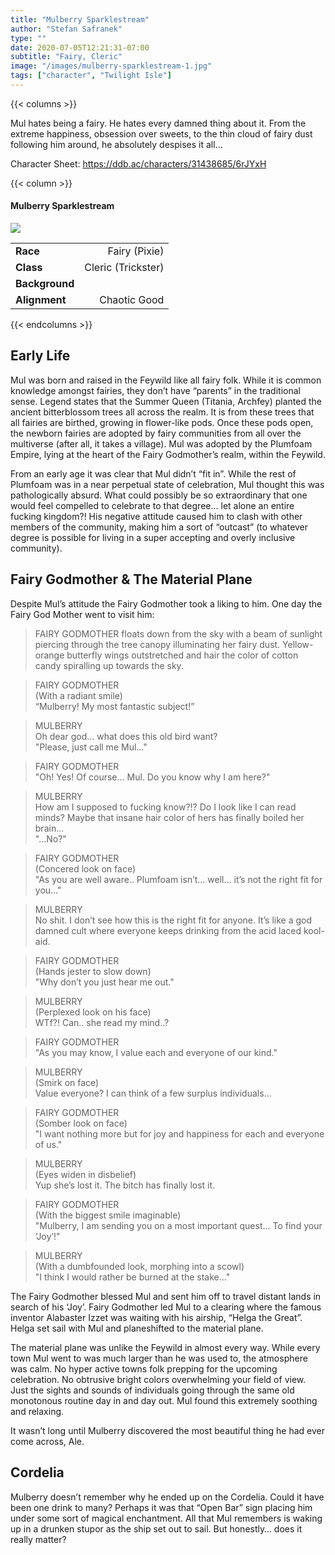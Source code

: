 ```yaml
---
title: "Mulberry Sparklestream"
author: "Stefan Safranek"
type: ""
date: 2020-07-05T12:21:31-07:00
subtitle: "Fairy, Cleric"
image: "/images/mulberry-sparklestream-1.jpg"
tags: ["character", "Twilight Isle"]
---
```


{{< columns >}}

Mul hates being a fairy. He hates every damned thing about it. From the extreme happiness, obsession over sweets, to the thin cloud of fairy dust following him around, he absolutely despises it all…

Character Sheet: https://ddb.ac/characters/31438685/6rJYxH

{{< column >}}

<div class="description-table">

#### Mulberry Sparklestream

<img src="/images/mulberry-sparklestream-1.jpg" class="portrait">

|                   |                     |
| ----------------- | -------------------:|
| <b>Race</b>       | Fairy (Pixie)       |
| <b>Class</b>      | Cleric (Trickster) |
| <b>Background</b> |               |
| <b>Alignment</b>  | Chaotic Good         |

</div>

{{< endcolumns >}}




## Early Life

Mul was born and raised in the Feywild like all fairy folk. While it is common knowledge amongst fairies, they don’t have “parents” in the traditional sense. Legend states that the Summer Queen (Titania, Archfey) planted the ancient bitterblossom trees all across the realm. It is from these trees that all fairies are birthed, growing in flower-like pods. Once these pods open, the newborn fairies are adopted by fairy communities from all over the multiverse (after all, it takes a village). Mul was adopted by the Plumfoam Empire, lying at the heart of the Fairy Godmother’s realm, within the Feywild.

From an early age it was clear that Mul didn’t “fit in”. While the rest of Plumfoam was in a near perpetual state of celebration, Mul thought this was pathologically absurd. What could possibly be so extraordinary that one would feel compelled to celebrate to that degree… let alone an entire fucking kingdom?! His negative attitude caused him to clash with other members of the community, making him a sort of “outcast” (to whatever degree is possible for living in a super accepting and overly inclusive community).




## Fairy Godmother & The Material Plane

Despite Mul’s attitude the Fairy Godmother took a liking to him. One day the Fairy God Mother went to visit him:





> FAIRY GODMOTHER floats down from the sky with a beam of sunlight piercing through the tree canopy illuminating her fairy dust. Yellow-orange butterfly wings outstretched and hair the color of cotton candy spiralling up towards the sky.

> FAIRY GODMOTHER <br>
> (With a radiant smile) <br>
> “Mulberry! My most fantastic subject!”

> MULBERRY <br>
> Oh dear god... what does this old bird want? <br>
> "Please, just call me Mul..."

> FAIRY GODMOTHER <br>
> "Oh! Yes! Of course... Mul. Do you know why I am here?"

> MULBERRY <br>
> How am I supposed to fucking know?!? Do I look like I can read minds? Maybe that insane hair color of hers has finally boiled her brain... <br>
> "...No?"

> FAIRY GODMOTHER <br>
> (Concered look on face) <br>
> "As you are well aware.. Plumfoam isn’t… well… it’s not the right fit for you…"

> MULBERRY <br>
> No shit. I don’t see how this is the right fit for anyone. It’s like a god damned cult where everyone keeps drinking from the acid laced kool-aid.

> FAIRY GODMOTHER <br>
> (Hands jester to slow down) <br>
> "Why don’t you just hear me out."

> MULBERRY <br>
> (Perplexed look on his face) <br>
> WTf?! Can.. she read my mind..?

> FAIRY GODMOTHER <br>
> "As you may know, I value each and everyone of our kind."

> MULBERRY <br>
> (Smirk on face) <br>
> Value everyone? I can think of a few surplus individuals…

> FAIRY GODMOTHER <br>
> (Somber look on face) <br>
> "I want nothing more but for joy and happiness for each and everyone of us."

> MULBERRY <br>
> (Eyes widen in disbelief) <br>
> Yup she’s lost it. The bitch has finally lost it.

> FAIRY GODMOTHER <br>
> (With the biggest smile imaginable) <br>
> "Mulberry, I am sending you on a most important quest… To find your ‘Joy’!"

> MULBERRY <br>
> (With a dumbfounded look, morphing into a scowl) <br>
> "I think I would rather be burned at the stake…"







The Fairy Godmother blessed Mul and sent him off to travel distant lands in search of his ‘Joy’. Fairy Godmother led Mul to a clearing where the famous inventor Alabaster Izzet was waiting with his airship, “Helga the Great”. Helga set sail with Mul and planeshifted to the material plane.

The material plane was unlike the Feywild in almost every way. While every town Mul went to was much larger than he was used to, the atmosphere was calm. No hyper active towns folk prepping for the upcoming celebration. No obtrusive bright colors overwhelming your field of view. Just the sights and sounds of individuals going through the same old monotonous routine day in and day out. Mul found this extremely soothing and relaxing.
 
It wasn’t long until Mulberry discovered the most beautiful thing he had ever come across, Ale. 




## Cordelia

Mulberry doesn’t remember why he ended up on the Cordelia. Could it have been one drink to many? Perhaps it was that “Open Bar” sign placing him under some sort of magical enchantment. All that Mul remembers is waking up in a drunken stupor as the ship set out to sail. But honestly… does it really matter?


